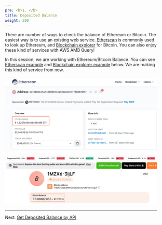 ```yaml
---
pre: <b>1. </b>
title: Deposited Balance
weight: 200
---
```



There are number of ways to check the balance of Ethereum or Bitcoin. The easiest way is to use an existing web service. [Etherscan](https://etherscan.io/) is commonly used to look up Ethereum, and [Blockchain explorer](https://www.blockchain.com/explorer) for Bitcoin. You can also enjoy these kind of services with AWS AMB Query! 


In this session, we are working with Ethereum/Bitcoin Balance. You can see [Etherscan example](https://etherscan.io/address/0x188B264AA1456B869C3a92eeeD32117EbB835f47) and [Blockchain explorer example](https://www.blockchain.com/explorer/addresses/btc/1MZX6ExdDzWefGbD6Dc4bShdBRoNA3ijLF) below. We are making this kind of service from now. 

![](/contents/static/02-token-balance/00-token-balance-query-api/etherscan_example.png)

![](/contents/static/02-token-balance/00-token-balance-query-api/bitexplorer_example.png)




----
Next: [Get Deposited Balance by API](./00-token-balance-query-api/index.en.md)